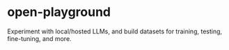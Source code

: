 # open-playground

Experiment with local/hosted LLMs, and build datasets for training, testing, fine-tuning, and more.